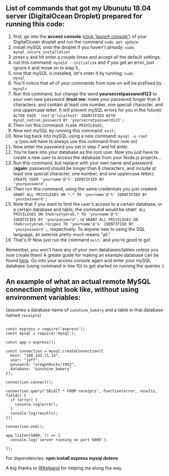 ## List of commands that got my Ubunutu 18.04 server (DigitalOcean Droplet) prepared for running this code:

1. first, go into the **access console** [(click 'launch console')](https://www.digitalocean.com/docs/images/droplets/pages/access.949745c3cdd9acee5832e28ac3e3ced353e92199d4a0375cf7a380c09aacbdde.png) of your DigitalOcean droplet and run the command <code>sudo apt update</code>
2. install mySQL onto the droplet if you haven't already: <code>sudo mysql_secure_installation</code>
3. press y and hit enter a couple times and accept all the default settings.
4. run this command: <code>mysqld --initialize</code> and if you get an error, just ignore it and move on to step 5..
5. now that mySQL is installed, let's enter it by running: <code>sudo mysql</code>
6. You'll notice that all of your commands from now on will be prefixed by <code>mysql></code>
7. Run this command, but change the word **yoursecretpassword123** to your own new password (**trust me**: make your password longer than 8 characters, and contain at least one number, one special character, and one uppercase letter. It will prevent mySQL errors for you in the future): <code>ALTER USER 'root'@'localhost' IDENTIFIED WITH mysql_native_password BY 'yoursecretpassword123';</code>
8. Then run this command: <code>FLUSH PRIVILEGES;</code>
9. Now exit mySQL by running this command: <code>exit;</code>
10. Now log back into mySQL using a new command: <code>mysql -u root -p</code> (you will have to always use this command from now on)
11. Now enter the password you set in step 7 and hit enter.
12. You're back into your database as the root user. Now you just have to create a new user to access the database from your Node.js projects...
13. Run this command, but replace with your own name and password (**again**: password should be longer than 8 characters, and include at least one special character, one number, and one uppercase letter): <code>CREATE USER 'yourname'@'%' IDENTIFIED BY 'yourpassword';</code>
14. Then run this command, using the same credentials you just created: <code>GRANT ALL PRIVILEGES ON \*.\* TO 'yourname'@'%' IDENTIFIED BY 'yourpassword';</code>
15. Note that if you want to limit the user's access to a certain database, or a certain database and table, the command would be <code>GRANT ALL PRIVILEGES ON thekrustykrab.* TO 'yourname'@'%' IDENTIFIED BY 'yourpassword';</code> or <code>GRANT ALL PRIVILEGES ON thekrustykrab.recipes TO 'yourname'@'%' IDENTIFIED BY 'yourpassword';</code>, respectively. To anyone new to using the SQL language, an asterisk pretty much means "all."
16. That's it! Now just run the command <code>exit;</code> and you're good to go!

Remember, you won't have any of your own databases/tables unless you now create them! A greate guide for making an example database can be found [here](https://dev.mysql.com/doc/refman/8.0/en/creating-database.html). Go into your access console again and enter your mySQL database (using command in line 10) to get started on running the queries :)

## An example of what an actual remote MySQL connection might look like, without using environment variables:

(assumes a database name of <code>sunshine_bakery</code> and a table in that database named <code>receipts</code>)

<pre><code>
const express = require('express');
const mysql = require('mysql');

const app = express();

const connection = mysql.createConnection({
  host: "198.242.71.14",
  user: "jeff",
  password: "oregonDucks!1992",
  database: "sunshine_bakery"
});

connection.connect();

connection.query('SELECT * FROM receipts', function(error, results, fields) {
  if (error) {
    console.log(error);
  }
  console.log(results);
});

connection.end();

app.listen(5000, () => {
  console.log('server running on port 5000');

});
</code></pre>

For dependencies: **npm install express mysql dotenv**

A big thanks to [@Kelgand](https://github.com/kelgand) for helping me along the way.
